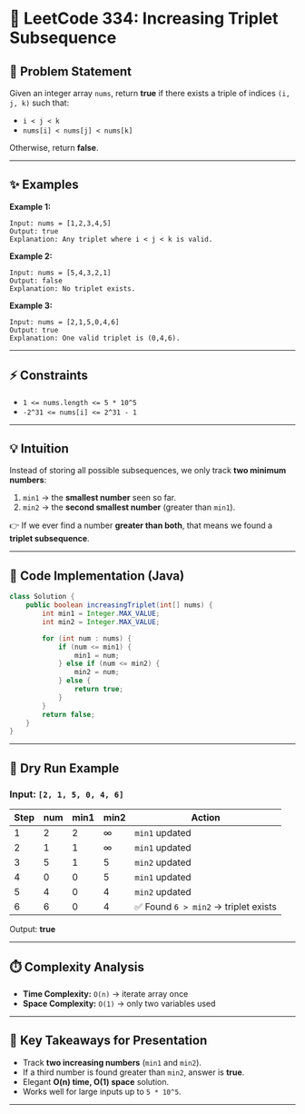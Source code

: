 # 🚀 LeetCode 334: Increasing Triplet Subsequence

## 📌 Problem Statement
Given an integer array `nums`, return **true** if there exists a triple of indices `(i, j, k)` such that:

- `i < j < k`
- `nums[i] < nums[j] < nums[k]`

Otherwise, return **false**.

---

## ✨ Examples

**Example 1:**
```
Input: nums = [1,2,3,4,5]
Output: true
Explanation: Any triplet where i < j < k is valid.
```

**Example 2:**
```
Input: nums = [5,4,3,2,1]
Output: false
Explanation: No triplet exists.
```

**Example 3:**
```
Input: nums = [2,1,5,0,4,6]
Output: true
Explanation: One valid triplet is (0,4,6).
```

---

## ⚡ Constraints
- `1 <= nums.length <= 5 * 10^5`
- `-2^31 <= nums[i] <= 2^31 - 1`

---

## 💡 Intuition
Instead of storing all possible subsequences, we only track **two minimum numbers**:

1. `min1` → the **smallest number** seen so far.  
2. `min2` → the **second smallest number** (greater than `min1`).  

👉 If we ever find a number **greater than both**, that means we found a **triplet subsequence**.

---

## 📝 Code Implementation (Java)

```java
class Solution {
    public boolean increasingTriplet(int[] nums) {
        int min1 = Integer.MAX_VALUE; 
        int min2 = Integer.MAX_VALUE; 

        for (int num : nums) {
            if (num <= min1) {
                min1 = num;
            } else if (num <= min2) {
                min2 = num;
            } else {
                return true;
            }
        }
        return false;
    }
}
```

---

## 🔎 Dry Run Example

### Input: `[2, 1, 5, 0, 4, 6]`

| Step | num | min1 | min2 | Action |
|------|-----|------|------|--------|
| 1    | 2   | 2    | ∞    | `min1` updated |
| 2    | 1   | 1    | ∞    | `min1` updated |
| 3    | 5   | 1    | 5    | `min2` updated |
| 4    | 0   | 0    | 5    | `min1` updated |
| 5    | 4   | 0    | 4    | `min2` updated |
| 6    | 6   | 0    | 4    | ✅ Found `6 > min2` → triplet exists |

Output: **true**

---

## ⏱️ Complexity Analysis
- **Time Complexity:** `O(n)` → iterate array once  
- **Space Complexity:** `O(1)` → only two variables used  

---

## 🎯 Key Takeaways for Presentation
- Track **two increasing numbers** (`min1` and `min2`).  
- If a third number is found greater than `min2`, answer is **true**.  
- Elegant **O(n) time, O(1) space** solution.  
- Works well for large inputs up to `5 * 10^5`.

---
